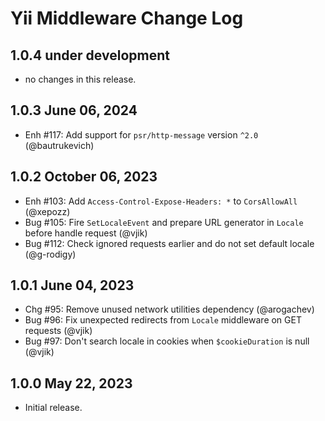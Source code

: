 # Yii Middleware Change Log

## 1.0.4 under development

- no changes in this release.

## 1.0.3 June 06, 2024

- Enh #117: Add support for `psr/http-message` version `^2.0` (@bautrukevich)

## 1.0.2 October 06, 2023

- Enh #103: Add `Access-Control-Expose-Headers: *` to `CorsAllowAll` (@xepozz)
- Bug #105: Fire `SetLocaleEvent` and prepare URL generator in `Locale` before handle request (@vjik)
- Bug #112: Check ignored requests earlier and do not set default locale (@g-rodigy)

## 1.0.1 June 04, 2023

- Chg #95: Remove unused network utilities dependency (@arogachev)
- Bug #96: Fix unexpected redirects from `Locale` middleware on GET requests (@vjik)
- Bug #97: Don't search locale in cookies when `$cookieDuration` is null (@vjik)

## 1.0.0 May 22, 2023

- Initial release.
